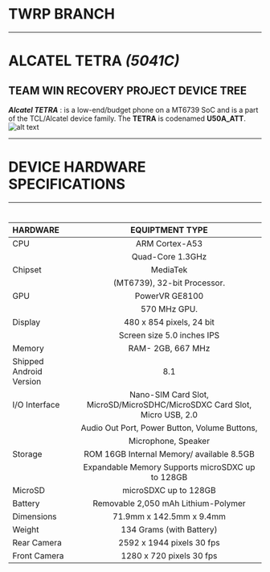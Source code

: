 # **TWRP BRANCH**
---

# ALCATEL TETRA _*(5041C)*_
## __TEAM WIN RECOVERY PROJECT  DEVICE TREE__

*__Alcatel TETRA__* : is a low-end/budget phone on a MT6739 SoC and is a part of the TCL/Alcatel device family. The **TETRA** is codenamed **U50A_ATT**.
![alt text](https://images.alcatelonetouch.us/products/phones/unlocked/tetra/tetra-gallery-2.jpg)

___

# __DEVICE HARDWARE SPECIFICATIONS__
---
#
|**HARDWARE**           | **EQUIPTMENT TYPE**|
|:----------------------|:-------------------:
CPU                     | ARM Cortex-A53
|                       | Quad-Core 1.3GHz 
Chipset                 | MediaTek
|                       | (MT6739), 32-bit Processor.
GPU                     | PowerVR GE8100
|                       | 570 MHz GPU.
Display                 | 480 x 854 pixels, 24 bit 
|                       | Screen size 5.0 inches IPS
Memory                  | RAM- 2GB, 667 MHz
Shipped Android Version | 8.1
I/O Interface           | Nano-SIM Card Slot, MicroSD/MicroSDHC/MicroSDXC Card Slot, Micro USB, 2.0 
|                       | Audio Out Port, Power Button, Volume Buttons, 
|                       | Microphone, Speaker
Storage                 | ROM 16GB Internal Memory/ available 8.5GB
|                       | Expandable Memory Supports microSDXC up to 128GB 
MicroSD                 | microSDXC up to 128GB
Battery                 | Removable 2,050 mAh Lithium-Polymer
Dimensions              | 71.9mm x 142.5mm x 9.4mm
Weight                  | 134 Grams (with Battery)
Rear Camera             | 2592 x 1944 pixels 30 fps
Front Camera            | 1280 x 720 pixels 30 fps
